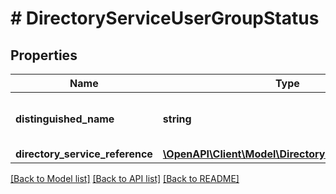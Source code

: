 # # DirectoryServiceUserGroupStatus

## Properties

Name | Type | Description | Notes
------------ | ------------- | ------------- | -------------
**distinguished_name** | **string** | The Distinguished name for the user group. | [optional]
**directory_service_reference** | [**\OpenAPI\Client\Model\DirectoryServiceReference**](DirectoryServiceReference.md) |  | [optional]

[[Back to Model list]](../../README.md#models) [[Back to API list]](../../README.md#endpoints) [[Back to README]](../../README.md)
